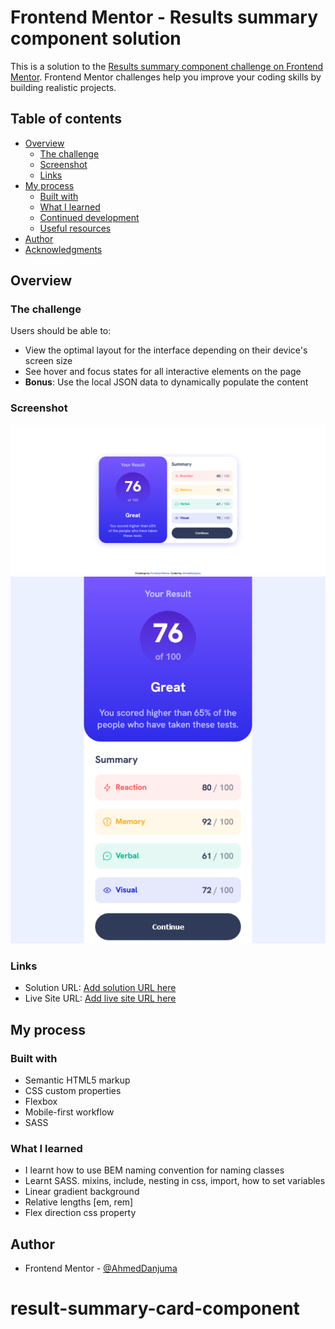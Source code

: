 # Frontend Mentor - Results summary component solution

This is a solution to the [Results summary component challenge on Frontend Mentor](https://www.frontendmentor.io/challenges/results-summary-component-CE_K6s0maV). Frontend Mentor challenges help you improve your coding skills by building realistic projects. 

## Table of contents

- [Overview](#overview)
  - [The challenge](#the-challenge)
  - [Screenshot](#screenshot)
  - [Links](#links)
- [My process](#my-process)
  - [Built with](#built-with)
  - [What I learned](#what-i-learned)
  - [Continued development](#continued-development)
  - [Useful resources](#useful-resources)
- [Author](#author)
- [Acknowledgments](#acknowledgments)

## Overview

### The challenge

Users should be able to:

- View the optimal layout for the interface depending on their device's screen size
- See hover and focus states for all interactive elements on the page
- **Bonus**: Use the local JSON data to dynamically populate the content

### Screenshot

![Desktop Screenshot](Screenshot-Desktop.png)
![Mobile Screenshot](Screenshot-Mobile.png)

### Links

- Solution URL: [Add solution URL here](https://your-solution-url.com)
- Live Site URL: [Add live site URL here](https://your-live-site-url.com)

## My process

### Built with

- Semantic HTML5 markup
- CSS custom properties
- Flexbox
- Mobile-first workflow
- SASS

### What I learned
- I learnt how to use BEM naming convention for naming classes
- Learnt SASS. mixins, include, nesting in css, import, how to set variables
- Linear gradient background
- Relative lengths [em, rem]
- Flex direction css property


## Author

<!-- - Website - [Add your name here](https://www.your-site.com) -->
- Frontend Mentor - [@AhmedDanjuma](https://www.frontendmentor.io/profile/AhmedDanjuma)
<!-- - Twitter - [@yourusername](https://www.twitter.com/yourusername) -->

# result-summary-card-component
